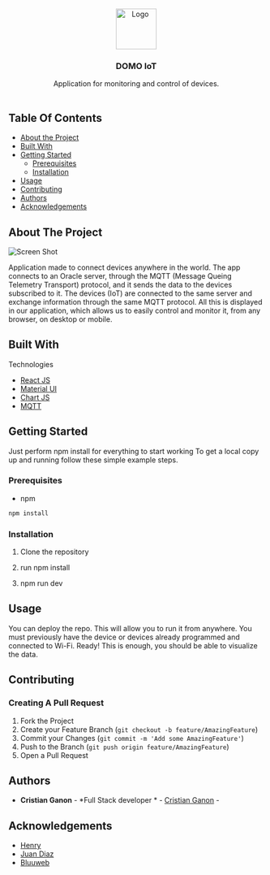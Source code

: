 <br/>
<p align="center">
  <a href="https://github.com/Cristian Ganon/DOMO IoT">
    <img src="https://cdn.iconscout.com/icon/premium/png-256-thumb/iot-3176577-2657135.png" alt="Logo" width="80" height="80">
  </a>

  <h3 align="center">DOMO IoT</h3>

  <p align="center">
    Application for monitoring and control of devices.
    <br/>
    <br/>
  </p>
</p>



## Table Of Contents

* [About the Project](#about-the-project)
* [Built With](#built-with)
* [Getting Started](#getting-started)
  * [Prerequisites](#prerequisites)
  * [Installation](#installation)
* [Usage](#usage)
* [Contributing](#contributing)
* [Authors](#authors)
* [Acknowledgements](#acknowledgements)

## About The Project

![Screen Shot](https://cristiantek.ml/domo_portada.png)

Application made to connect devices anywhere in the world. The app connects to an Oracle server, through the MQTT (Message Queing Telemetry Transport) protocol, and it sends the data to the devices subscribed to it.
The devices (IoT) are connected to the same server and exchange information through the same MQTT protocol.
All this is displayed in our application, which allows us to easily control and monitor it, from any browser, on desktop or mobile.



## Built With

Technologies


* [React JS](https://react.dev/)
* [Material UI](https://mui.com/)
* [Chart JS]()
* [MQTT]()

## Getting Started

Just perform npm install for everything to start working
To get a local copy up and running follow these simple example steps.

### Prerequisites

* npm

```sh
npm install 
```

### Installation

1. Clone the repository

2. run npm install

3. npm run dev


## Usage

You can deploy the repo. This will allow you to run it from anywhere.
You must previously have the device or devices already programmed and connected to Wi-Fi.
Ready! This is enough, you should be able to visualize the data.

## Contributing



### Creating A Pull Request

1. Fork the Project
2. Create your Feature Branch (`git checkout -b feature/AmazingFeature`)
3. Commit your Changes (`git commit -m 'Add some AmazingFeature'`)
4. Push to the Branch (`git push origin feature/AmazingFeature`)
5. Open a Pull Request

## Authors

* **Cristian Ganon** - *Full Stack developer * - [Cristian Ganon](https://portfolio-two-plum-34.vercel.app/) - 

## Acknowledgements

* [Henry](https://www.soyhenry.com/)
* [Juan Diaz](https://www.pildorasinformaticas.es/)
* [Bluuweb](https://www.youtube.com/@bluuweb)
